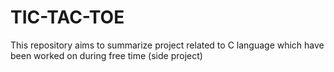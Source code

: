 # TIC-TAC-TOE
This repository aims to summarize project related to C language which have been worked on during free time (side project)
